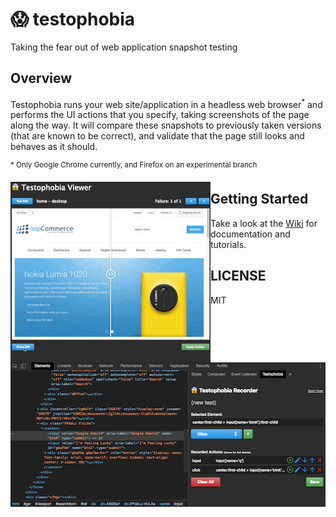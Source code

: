 # 😱 testophobia

Taking the fear out of web application snapshot testing

## Overview

Testophobia runs your web site/application in a headless web browser<sup>\*</sup> and performs the UI actions that you
specify, taking screenshots of the page along the way.  It will compare these snapshots to previously taken versions
(that are known to be correct), and validate that the page still looks and behaves as it should.

<sup>\* Only Google Chrome currently, and Firefox on an experimental branch</sup>

<img width="320" height="289" style="float:left" src="https://github.com/testophobia/testophobia/raw/master/docs/images/testophobia-viewer.gif">
<img width="511" height="231" style="float:right" src="https://github.com/testophobia/testophobia/raw/master/docs/images/testophobia-recorder.png">

## Getting Started

Take a look at the [Wiki](https://github.com/testophobia/testophobia/wiki) for documentation and tutorials.

## LICENSE

MIT

